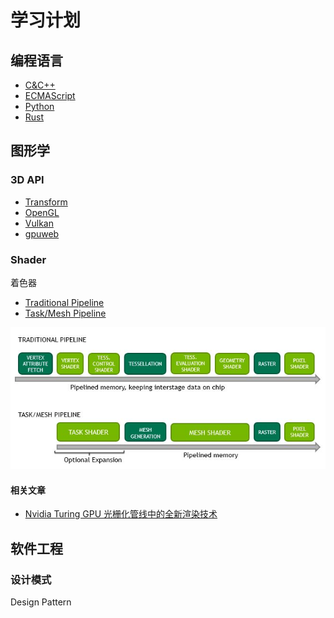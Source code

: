 # 学习计划

## 编程语言

- [C&C++]()
- [ECMAScript]()
- [Python]()
- [Rust]()

## 图形学

### 3D API

- [Transform]()
- [OpenGL]()
- [Vulkan]()
- [gpuweb](https://www.w3.org/community/gpu/)

### Shader

着色器

- [Traditional Pipeline]()
- [Task/Mesh Pipeline](https://developer.nvidia.com/blog/introduction-turing-mesh-shaders/)

![shading pipeline](../images/nvidia-mesh-shading-pipeline.jpg)

#### 相关文章

- [Nvidia Turing GPU 光栅化管线中的全新渲染技术](http://on-demand.gputechconf.com/gtc-cn/2018/pdf/CH8801.pdf)

## 软件工程

### 设计模式

Design Pattern
